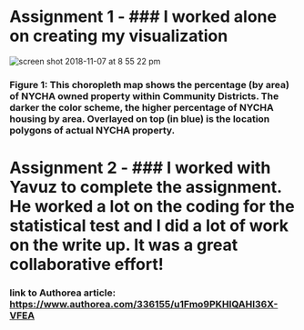 # Assignment 1 - ### I worked alone on creating my visualization

![screen shot 2018-11-07 at 8 55 22 pm](https://user-images.githubusercontent.com/41444592/48172905-8eff3e00-e2cf-11e8-8a71-73109a30cf76.png)
### Figure 1: This choropleth map shows the percentage (by area) of NYCHA owned property within Community Districts. The darker the color scheme, the higher percentage of NYCHA housing by area. Overlayed on top (in blue) is the location polygons of actual NYCHA property.


# Assignment 2 - ### I worked with Yavuz to complete the assignment. He worked a lot on the coding for the statistical test and I did a lot of work on the write up. It was a great collaborative effort!

### link to Authorea article: https://www.authorea.com/336155/u1Fmo9PKHlQAHI36X-VFEA
